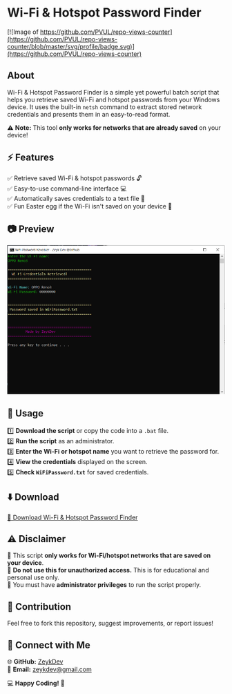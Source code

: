 #  Wi-Fi & Hotspot Password Finder  
[![Image of https://github.com/PVUL/repo-views-counter](https://github.com/PVUL/repo-views-counter/blob/master/svg/profile/badge.svg)](https://github.com/PVUL/repo-views-counter)
##  About  
Wi-Fi & Hotspot Password Finder is a simple yet powerful batch script that helps you retrieve saved Wi-Fi and hotspot passwords from your Windows device. It uses the built-in `netsh` command to extract stored network credentials and presents them in an easy-to-read format.  

⚠️ **Note:** This tool **only works for networks that are already saved** on your device!  

## ⚡ Features  
✅ Retrieve saved Wi-Fi & hotspot passwords 🔓  
✅ Easy-to-use command-line interface 💻  
✅ Automatically saves credentials to a text file 📝  
✅ Fun Easter egg if the Wi-Fi isn't saved on your device 🎵  

## 📷 Preview  
![Preview Image](https://github.com/zeykdev/Wi-Fi-and-Hotspot-Password-Finder/blob/main/IMAGES/IMAGE1.PNG?raw=true)  

## 📜 Usage  
1️⃣ **Download the script** or copy the code into a `.bat` file.  
2️⃣ **Run the script** as an administrator.  
3️⃣ **Enter the Wi-Fi or hotspot name** you want to retrieve the password for.  
4️⃣ **View the credentials** displayed on the screen.  
5️⃣ **Check `WiFiPassword.txt`** for saved credentials.  

## ⬇️ Download  
[🔗 Download Wi-Fi & Hotspot Password Finder](https://raw.githubusercontent.com/zeykdev/Wi-Fi-and-Hotspot-Password-Finder/refs/heads/main/RELEASE/PROGRAM/Wi-Fi%20%26%20Hotspot%20Password%20Finder.exe)  

## ⚠️ Disclaimer  
🔹 This script **only works for Wi-Fi/hotspot networks that are saved on your device**.  
🔹 **Do not use this for unauthorized access.** This is for educational and personal use only.  
🔹 You must have **administrator privileges** to run the script properly.  

## 🚀 Contribution  
Feel free to fork this repository, suggest improvements, or report issues!  

## 📢 Connect with Me  
🌐 **GitHub:** [ZeykDev](https://github.com/zeykdev)  
📧 **Email:** zeykdev@gmail.com  

💻 **Happy Coding!** 🚀
